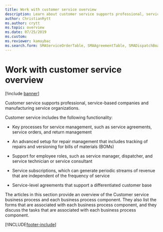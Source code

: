 ```yaml
---
title: Work with customer service overview 
description: Learn about customer service supports professional, service-based companies and manufacturing service organizations, including customer service functionality.
author: ChristianRytt
ms.author: crytt
ms.topic: overview
ms.date: 07/25/2019
ms.custom:
ms.reviewer: kamaybac
ms.search.form: SMAServiceOrderTable, SMAAgreementTable, SMADispatchBoard
---
```



# Work with customer service overview

[!include [banner](../includes/banner.md)]


Customer service supports professional, service-based companies and manufacturing service organizations.

Customer service includes the following functionality:

  - Key processes for service management, such as service agreements, service orders, and return management

  - An advanced setup for repair management that includes tracking of repairs and versioning for bills of materials (BOMs)

  - Support for employee roles, such as service manager, dispatcher, and service technician or service consultant

  - Service subscriptions, which can generate periodic streams of revenue that are independent of the frequency of service

  - Service-level agreements that support a differentiated customer base

The articles in this section provide an overview of the Customer service business process and each business process component. They also list the forms that are associated with each business process component, and they discuss the tasks that are associated with each business process component.






[!INCLUDE[footer-include](../../includes/footer-banner.md)]